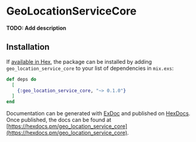 # GeoLocationServiceCore

**TODO: Add description**

## Installation

If [available in Hex](https://hex.pm/docs/publish), the package can be installed
by adding `geo_location_service_core` to your list of dependencies in `mix.exs`:

```elixir
def deps do
  [
    {:geo_location_service_core, "~> 0.1.0"}
  ]
end
```

Documentation can be generated with [ExDoc](https://github.com/elixir-lang/ex_doc)
and published on [HexDocs](https://hexdocs.pm). Once published, the docs can
be found at [https://hexdocs.pm/geo_location_service_core](https://hexdocs.pm/geo_location_service_core).

